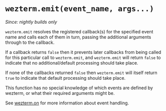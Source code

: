 # `wezterm.emit(event_name, args...)`

*Since: nightly builds only*

`wezterm.emit` resolves the registered callback(s) for the specified
event name and calls each of them in turn, passing the additional
arguments through to the callback.

If a callback returns `false` then it prevents later callbacks from
being called for this particular call to `wezterm.emit`, and `wezterm.emit`
will return `false` to indicate that no additional/default processing
should take place.

If none of the callbacks returned `false` then `wezterm.emit` will
itself return `true` to indicate that default processing should take
place.

This function has no special knowledge of which events are defined by
wezterm, or what their required arguments might be.

See [wezterm.on](on.md) for more information about event handling.

